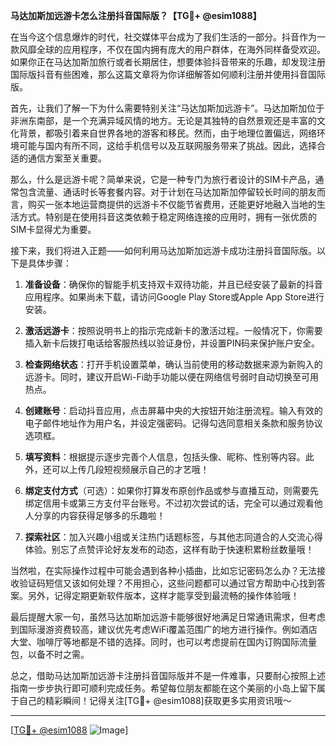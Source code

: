 **马达加斯加远游卡怎么注册抖音国际版？【TG💪+ @esim1088】**

在当今这个信息爆炸的时代，社交媒体平台成为了我们生活的一部分。抖音作为一款风靡全球的应用程序，不仅在国内拥有庞大的用户群体，在海外同样备受欢迎。如果你正在马达加斯加旅行或者长期居住，想要体验抖音带来的乐趣，却发现注册国际版抖音有些困难，那么这篇文章将为你详细解答如何顺利注册并使用抖音国际版。

首先，让我们了解一下为什么需要特别关注“马达加斯加远游卡”。马达加斯加位于非洲东南部，是一个充满异域风情的地方。无论是其独特的自然景观还是丰富的文化背景，都吸引着来自世界各地的游客和移民。然而，由于地理位置偏远，网络环境可能与国内有所不同，这给手机信号以及互联网服务带来了挑战。因此，选择合适的通信方案至关重要。

那么，什么是远游卡呢？简单来说，它是一种专门为旅行者设计的SIM卡产品，通常包含流量、通话时长等套餐内容。对于计划在马达加斯加停留较长时间的朋友而言，购买一张本地运营商提供的远游卡不仅能节省费用，还能更好地融入当地的生活方式。特别是在使用抖音这类依赖于稳定网络连接的应用时，拥有一张优质的SIM卡显得尤为重要。

接下来，我们将进入正题——如何利用马达加斯加远游卡成功注册抖音国际版。以下是具体步骤：

1. **准备设备**：确保你的智能手机支持双卡双待功能，并且已经安装了最新的抖音应用程序。如果尚未下载，请访问Google Play Store或Apple App Store进行安装。

2. **激活远游卡**：按照说明书上的指示完成新卡的激活过程。一般情况下，你需要插入新卡后拨打电话给客服热线以验证身份，并设置PIN码来保护账户安全。

3. **检查网络状态**：打开手机设置菜单，确认当前使用的移动数据来源为新购入的远游卡。同时，建议开启Wi-Fi助手功能以便在网络信号弱时自动切换至可用热点。

4. **创建账号**：启动抖音应用，点击屏幕中央的大按钮开始注册流程。输入有效的电子邮件地址作为用户名，并设定强密码。记得勾选同意相关条款和服务协议选项框。

5. **填写资料**：根据提示逐步完善个人信息，包括头像、昵称、性别等内容。此外，还可以上传几段短视频展示自己的才艺哦！

6. **绑定支付方式**（可选）：如果你打算发布原创作品或参与直播互动，则需要先绑定信用卡或第三方支付平台账号。不过初次尝试的话，完全可以通过观看他人分享的内容获得足够多的乐趣啦！

7. **探索社区**：加入兴趣小组或关注热门话题标签，与其他志同道合的人交流心得体验。别忘了点赞评论好友发布的动态，这样有助于快速积累粉丝数量哦！

当然啦，在实际操作过程中可能会遇到各种小插曲，比如忘记密码怎么办？无法接收验证码短信又该如何处理？不用担心，这些问题都可以通过官方帮助中心找到答案。另外，记得定期更新软件版本，这样才能享受到最流畅的操作体验哦！

最后提醒大家一句，虽然马达加斯加远游卡能够很好地满足日常通讯需求，但考虑到国际漫游资费较高，建议优先考虑WiFi覆盖范围广的地方进行操作。例如酒店大堂、咖啡厅等地都是不错的选择。同时，也可以考虑提前在国内订购国际流量包，以备不时之需。

总之，借助马达加斯加远游卡注册抖音国际版并不是一件难事，只要耐心按照上述指南一步步执行即可顺利完成任务。希望每位朋友都能在这个美丽的小岛上留下属于自己的精彩瞬间！记得关注[TG💪+ @esim1088]获取更多实用资讯哦～

---

[[TG💪+ @esim1088](https://t.me/s/esim1088) ![Image](https://i.postimg.cc/4NQfJmqS/Snipaste-2025-05-13-00-14-12.png)]